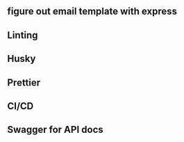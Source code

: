 ## figure out email template with express

## Linting

## Husky

## Prettier

## CI/CD

## Swagger for API docs
